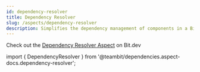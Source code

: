 ```yaml
---
id: dependency-resolver
title: Dependency Resolver
slug: /aspects/dependency-resolver
description: Simplifies the dependency management of components in a Bit workspace.
---
```


Check out the [Dependency Resolver Aspect](https://bit.dev/teambit/dependencies/dependency-resolver) on Bit.dev

import { DependencyResolver } from '@teambit/dependencies.aspect-docs.dependency-resolver';

<DependencyResolver />
